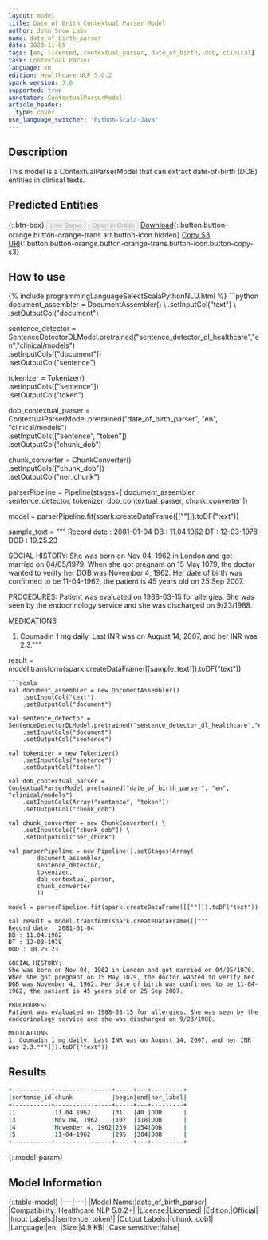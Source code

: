 ```yaml
---
layout: model
title: Date of Brith Contextual Parser Model
author: John Snow Labs
name: date_of_birth_parser
date: 2023-11-05
tags: [en, licensed, contextual_parser, date_of_birth, dob, clinical]
task: Contextual Parser
language: en
edition: Healthcare NLP 5.0.2
spark_version: 3.0
supported: true
annotator: ContextualParserModel
article_header:
  type: cover
use_language_switcher: "Python-Scala-Java"
---
```


## Description

This model is a ContextualParserModel that can extract date-of-birth (DOB) entities in clinical texts.

## Predicted Entities



{:.btn-box}
<button class="button button-orange" disabled>Live Demo</button>
<button class="button button-orange" disabled>Open in Colab</button>
[Download](https://s3.amazonaws.com/auxdata.johnsnowlabs.com/clinical/models/date_of_birth_parser_en_5.0.2_3.0_1699191960551.zip){:.button.button-orange.button-orange-trans.arr.button-icon.hidden}
[Copy S3 URI](s3://auxdata.johnsnowlabs.com/clinical/models/date_of_birth_parser_en_5.0.2_3.0_1699191960551.zip){:.button.button-orange.button-orange-trans.button-icon.button-copy-s3}

## How to use



<div class="tabs-box" markdown="1">
{% include programmingLanguageSelectScalaPythonNLU.html %}
```python
document_assembler = DocumentAssembler() \
    .setInputCol("text") \
    .setOutputCol("document")

sentence_detector = SentenceDetectorDLModel.pretrained("sentence_detector_dl_healthcare","en","clinical/models")\
    .setInputCols(["document"])\
    .setOutputCol("sentence")

tokenizer = Tokenizer() \
    .setInputCols(["sentence"]) \
    .setOutputCol("token")

dob_contextual_parser = ContextualParserModel.pretrained("date_of_birth_parser", "en", "clinical/models") \
    .setInputCols(["sentence", "token"]) \
    .setOutputCol("chunk_dob") 

chunk_converter = ChunkConverter() \
    .setInputCols(["chunk_dob"]) \
    .setOutputCol("ner_chunk")

parserPipeline = Pipeline(stages=[
        document_assembler,
        sentence_detector,
        tokenizer,
        dob_contextual_parser,
    chunk_converter
        ])

model = parserPipeline.fit(spark.createDataFrame([[""]]).toDF("text"))

sample_text = """
Record date : 2081-01-04
DB : 11.04.1962
DT : 12-03-1978
DOD : 10.25.23

SOCIAL HISTORY:
She was born on Nov 04, 1962 in London and got married on 04/05/1979. When she got pregnant on 15 May 1079, the doctor wanted to verify her DOB was November 4, 1962. Her date of birth was confirmed to be 11-04-1962, the patient is 45 years old on 25 Sep 2007.

PROCEDURES:
Patient was evaluated on 1988-03-15 for allergies. She was seen by the endocrinology service and she was discharged on 9/23/1988.

MEDICATIONS
1. Coumadin 1 mg daily. Last INR was on August 14, 2007, and her INR was 2.3."""

result = model.transform(spark.createDataFrame([[sample_text]]).toDF("text"))
```
```scala
val document_assembler = new DocumentAssembler() 
    .setInputCol("text") 
    .setOutputCol("document")

val sentence_detector = SentenceDetectorDLModel.pretrained("sentence_detector_dl_healthcare","en","clinical/models")
    .setInputCols("document")
    .setOutputCol("sentence")

val tokenizer = new Tokenizer() 
    .setInputCols("sentence") 
    .setOutputCol("token")

val dob_contextual_parser = ContextualParserModel.pretrained("date_of_birth_parser", "en", "clinical/models") 
    .setInputCols(Array("sentence", "token")) 
    .setOutputCol("chunk_dob") 

val chunk_converter = new ChunkConverter() \
    .setInputCols(["chunk_dob"]) \
    .setOutputCol("ner_chunk")

val parserPipeline = new Pipeline().setStages(Array(
        document_assembler,
        sentence_detector,
        tokenizer,
        dob_contextual_parser,
        chunk_converter
        ))

model = parserPipeline.fit(spark.createDataFrame([[""]]).toDF("text"))

val result = model.transform(spark.createDataFrame([["""
Record date : 2081-01-04 
DB : 11.04.1962
DT : 12-03-1978 
DOD : 10.25.23 

SOCIAL HISTORY:
She was born on Nov 04, 1962 in London and got married on 04/05/1979. When she got pregnant on 15 May 1079, the doctor wanted to verify her DOB was November 4, 1962. Her date of birth was confirmed to be 11-04-1962, the patient is 45 years old on 25 Sep 2007.

PROCEDURES:
Patient was evaluated on 1988-03-15 for allergies. She was seen by the endocrinology service and she was discharged on 9/23/1988. 

MEDICATIONS
1. Coumadin 1 mg daily. Last INR was on August 14, 2007, and her INR was 2.3."""]]).toDF("text"))
```
</div>

## Results

```bash
+-----------+----------------+-----+---+---------+
|sentence_id|chunk           |begin|end|ner_label|
+-----------+----------------+-----+---+---------+
|1          |11.04.1962      |31   |40 |DOB      |
|3          |Nov 04, 1962    |107  |118|DOB      |
|4          |November 4, 1962|239  |254|DOB      |
|5          |11-04-1962      |295  |304|DOB      |
+-----------+----------------+-----+---+---------+
```

{:.model-param}
## Model Information

{:.table-model}
|---|---|
|Model Name:|date_of_birth_parser|
|Compatibility:|Healthcare NLP 5.0.2+|
|License:|Licensed|
|Edition:|Official|
|Input Labels:|[sentence, token]|
|Output Labels:|[chunk_dob]|
|Language:|en|
|Size:|4.9 KB|
|Case sensitive:|false|